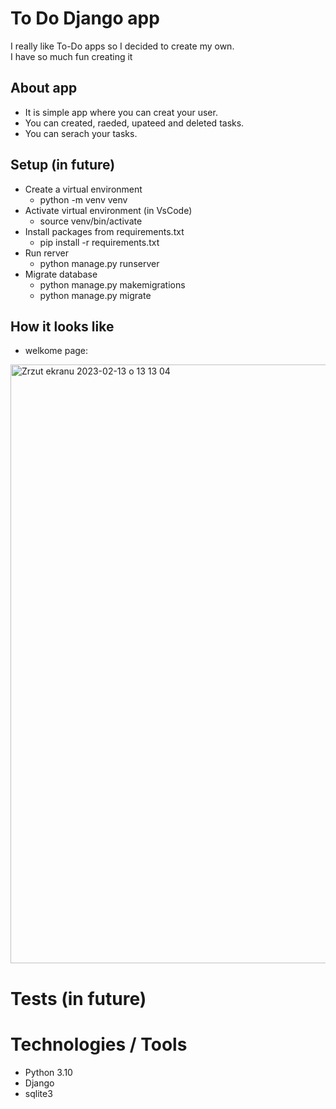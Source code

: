 # To Do Django app
I really like To-Do apps so I decided to create my own.
<br />
I have so much fun creating it
<br />

## About app
- It is simple app where you can creat your user.
- You can created, raeded, upateed and deleted tasks.
- You can serach your tasks.




## Setup (in future)
- Create a virtual environment
  - python -m venv venv
- Activate virtual environment (in VsCode)
  - source venv/bin/activate
- Install packages from requirements.txt
  - pip install -r requirements.txt
- Run rerver
  - python manage.py runserver
- Migrate database
  - python manage.py makemigrations
  - python manage.py migrate 

## How it looks like
- welkome page:
<img width="958" alt="Zrzut ekranu 2023-02-13 o 13 13 04" src="https://user-images.githubusercontent.com/108401267/218454714-c18e64fa-227b-40fa-91a9-1db680c3a9e3.png">


# Tests (in future)


# Technologies / Tools
- Python 3.10
- Django
- sqlite3
